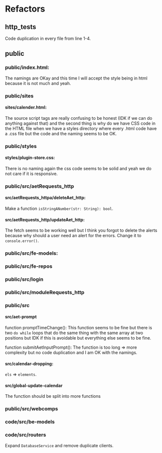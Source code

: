 # Refactors 

## http_tests

Code duplication in every file from line 1-4.

## public

### public/index.html:

The namings are OKay and this time I will accept the style being in html because it is not much
and yeah. 

### public/sites

####  sites/calender.html: 

The source script tags are really confusing to be honest (IDK if we can do anything against that)
and the second thing is why do we have CSS code in the HTML file when we have a styles directory where every .html code
have a .css file but the code and the naming seems to be OK.

### public/styles

#### styles/plugin-store.css: 

There is no naming again the css code seems to be solid and yeah we do not care if it is responsive.

### public/src/aetRequests_http

#### src/aetRequests_httpa/deleteAet_http:

Make a function `isStringANumber(str: String): bool`.

#### src/aetRequests_http/updateAet_http:

The fetch seems to be working well but I think you forgot to delete the alerts because why
should a user need an alert for the errors.
Change it to `console.error()`.

### public/src/fe-models:

### public/src/fe-repos

### public/src/login

### public/src/moduleRequests_http

### public/src

#### src/aet-prompt

function promptTimeChange(): This function seems to be fine
                             but there is two `do while` loops that 
                             do the same thing with the same array
                             at two positions but IDK if this is avoidable
                             but everything else seems to be fine.



function submitAetInputPrompt(): The function is too long => more complexity
                                 but no code duplication and I am OK with the namings.

#### src/calendar-dropping:

`els` => `elements`.

#### src/global-update-calendar

The function should be split into more functions

### public/src/webcomps


### code/src/be-models


### code/src/routers

Expand `DatabaseService` and remove duplicate clients. 







